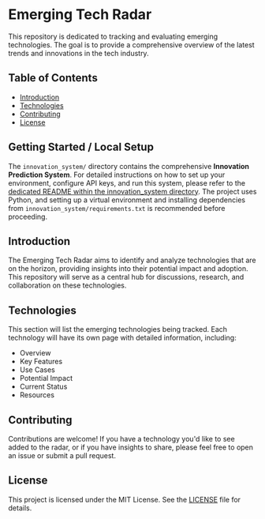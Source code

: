 # Emerging Tech Radar

This repository is dedicated to tracking and evaluating emerging technologies. The goal is to provide a comprehensive overview of the latest trends and innovations in the tech industry.

## Table of Contents
- [Introduction](#introduction)
- [Technologies](#technologies)
- [Contributing](#contributing)
- [License](#license)

## Getting Started / Local Setup

The `innovation_system/` directory contains the comprehensive **Innovation Prediction System**. For detailed instructions on how to set up your environment, configure API keys, and run this system, please refer to the [dedicated README within the innovation_system directory](innovation_system/README.md). The project uses Python, and setting up a virtual environment and installing dependencies from `innovation_system/requirements.txt` is recommended before proceeding.

## Introduction

The Emerging Tech Radar aims to identify and analyze technologies that are on the horizon, providing insights into their potential impact and adoption. This repository will serve as a central hub for discussions, research, and collaboration on these technologies.

## Technologies

This section will list the emerging technologies being tracked. Each technology will have its own page with detailed information, including:

- Overview
- Key Features
- Use Cases
- Potential Impact
- Current Status
- Resources

## Contributing

Contributions are welcome! If you have a technology you'd like to see added to the radar, or if you have insights to share, please feel free to open an issue or submit a pull request.

## License

This project is licensed under the MIT License. See the [LICENSE](LICENSE) file for details.
